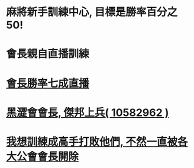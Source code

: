 
# 麻將新手訓練中心, 目標是勝率百分之50!
# 會長親自直播訓練
# <a href="https://www.youtube.com/watch?v=DYYh2W5BX0k">會長勝率七成直播
# 黑澀會會長, 傑邦上兵( 10582962 )
# <a href="mailto:jetbomb2012@gmail.com">我想訓練成高手打敗他們, 不然一直被各大公會會長開除</a>
